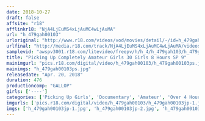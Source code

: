 ```yaml
---
date: 2018-10-27
draft: false
affsite: "r18"
afflinkr18: "NjA4LjEuMS4xLjAuMC4wLjAuMA"
url: "h_479gah00103"
urloriginal: "http://www.r18.com/videos/vod/movies/detail/-/id=h_479gah00103"
urlfinal: "http://media.r18.com/track/NjA4LjEuMS4xLjAuMC4wLjAuMA/videos/vod/movies/detail/-/id=h_479gah00103"
samplevid: "awspv3001.r18.com/litevideo/freepv/h/h_4/h_479gah103/h_479gah103_dmb_w.mp4"
title: "Picking Up Completely Amateur Girls 30 Girls 8 Hours SP 9"
mainimgurl: "pics.r18.com/digital/video/h_479gah00103/h_479gah00103ps.jpg"
mainimgs: "h_479gah00103ps.jpg"
releasedate: "Apr. 20, 2018"
duration: 476
productioncomp: "GALLOP"
girls: ['----']
categories: ['Picking Up Girls', 'Documentary', 'Amateur', 'Over 4 Hours', 'Hi-Def']
imgurls: ['pics.r18.com/digital/video/h_479gah00103/h_479gah00103jp-1.jpg', 'pics.r18.com/digital/video/h_479gah00103/h_479gah00103jp-2.jpg', 'pics.r18.com/digital/video/h_479gah00103/h_479gah00103jp-3.jpg', 'pics.r18.com/digital/video/h_479gah00103/h_479gah00103jp-4.jpg', 'pics.r18.com/digital/video/h_479gah00103/h_479gah00103jp-5.jpg', 'pics.r18.com/digital/video/h_479gah00103/h_479gah00103jp-6.jpg', 'pics.r18.com/digital/video/h_479gah00103/h_479gah00103jp-7.jpg', 'pics.r18.com/digital/video/h_479gah00103/h_479gah00103jp-8.jpg', 'pics.r18.com/digital/video/h_479gah00103/h_479gah00103jp-9.jpg', 'pics.r18.com/digital/video/h_479gah00103/h_479gah00103jp-10.jpg', 'pics.r18.com/digital/video/h_479gah00103/h_479gah00103jp-11.jpg', 'pics.r18.com/digital/video/h_479gah00103/h_479gah00103jp-12.jpg', 'pics.r18.com/digital/video/h_479gah00103/h_479gah00103jp-13.jpg', 'pics.r18.com/digital/video/h_479gah00103/h_479gah00103jp-14.jpg', 'pics.r18.com/digital/video/h_479gah00103/h_479gah00103jp-15.jpg', 'pics.r18.com/digital/video/h_479gah00103/h_479gah00103jp-16.jpg', 'pics.r18.com/digital/video/h_479gah00103/h_479gah00103jp-17.jpg', 'pics.r18.com/digital/video/h_479gah00103/h_479gah00103jp-18.jpg', 'pics.r18.com/digital/video/h_479gah00103/h_479gah00103jp-19.jpg', 'pics.r18.com/digital/video/h_479gah00103/h_479gah00103jp-20.jpg']
imgs: ['h_479gah00103jp-1.jpg', 'h_479gah00103jp-2.jpg', 'h_479gah00103jp-3.jpg', 'h_479gah00103jp-4.jpg', 'h_479gah00103jp-5.jpg', 'h_479gah00103jp-6.jpg', 'h_479gah00103jp-7.jpg', 'h_479gah00103jp-8.jpg', 'h_479gah00103jp-9.jpg', 'h_479gah00103jp-10.jpg', 'h_479gah00103jp-11.jpg', 'h_479gah00103jp-12.jpg', 'h_479gah00103jp-13.jpg', 'h_479gah00103jp-14.jpg', 'h_479gah00103jp-15.jpg', 'h_479gah00103jp-16.jpg', 'h_479gah00103jp-17.jpg', 'h_479gah00103jp-18.jpg', 'h_479gah00103jp-19.jpg', 'h_479gah00103jp-20.jpg']
---
```

